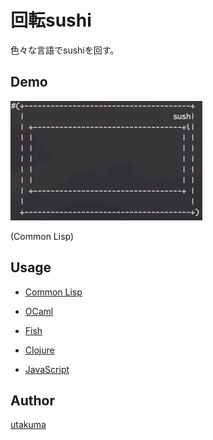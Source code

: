 回転sushi
=========

色々な言語でsushiを回す。


## Demo

![sushi](https://github.com/utatatata/sushi/blob/master/sushi.gif)

(Common Lisp)


## Usage
- [Common Lisp](https://github.com/utatatata/sushi/blob/master/common-lisp/README.md)

- [OCaml](https://github.com/utatatata/sushi/blob/master/ocaml/README.md)

- [Fish](https://github.com/utatatata/sushi/blob/master/fish/README.md)

- [Clojure](https://github.com/utatatata/sushi/blob/master/clojure/README.md)
- [JavaScript](https://github.com/utatatata/sushi/blob/master/javascript/README.md)


## Author

[utakuma](https://github.com/utatatata)

